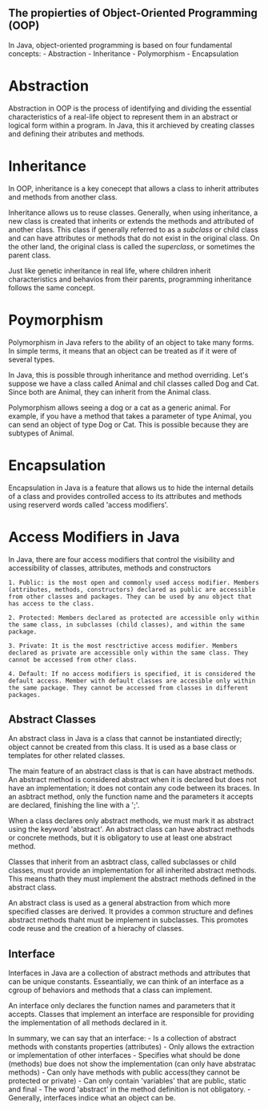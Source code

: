 ## The propierties of Object-Oriented Programming (OOP) 

In Java, object-oriented programming is based on four fundamental concepts: 
    - Abstraction 
    - Inheritance 
    - Polymorphism
    - Encapsulation

# Abstraction 

Abstraction in OOP is the process of identifying and dividing the essential characteristics of a real-life object to represent them in an abstract or logical form within a program. In Java, this it archieved by creating classes and defining their atributes and methods. 

# Inheritance 

In OOP, inheritance is a key conecept that allows a class to inherit attributes and methods from another class. 

Inheritance allows us to reuse classes. Generally, when using inheritance, a new class is created that inherits or extends the methods and attributed of another class. This class if generally referred to as a *subclass* or child class and can have attributes or methods that do not exist in the original class. On the other land, the original class is called the *superclass*, or sometimes the parent class.

Just like genetic inheritance in real life, where children inherit characteristics and behavios from their parents, programming inheritance follows the same concept. 

# Poymorphism

Polymorphism in Java refers to the ability of an object to take many forms. In simple terms, it means that an object can be treated as if it were of several types. 

In Java, this is possible through inheritance and method overriding. Let's suppose we have a class called Animal and chil classes called Dog and Cat. Since both are Animal, they can inherit from the Animal class. 

Polymorphism allows seeing a dog or a cat as a generic animal. For example, if you have a method that takes a parameter of type Animal, you can send an object of type Dog or Cat. This is possible because they are subtypes of Animal.

# Encapsulation

Encapsulation in Java is a feature that allows us to hide the internal details of a class and provides controlled access to its attributes and methods using reserverd words called 'access modifiers'. 

# Access Modifiers in Java

In Java, there are four access modifiers that control the visibility and accessibility of classes, attributes, methods and constructors
    
    1. Public: is the most open and commonly used access modifier. Members (attributes, methods, constructors) declared as public are accessible from other classes and packages. They can be used by anu object that has access to the class. 
    
    2. Protected: Members declared as protected are accessible only within the same class, in subclasses (child classes), and within the same package.

    3. Private: It is the most resctrictive access modifier. Members declared as private are accessible only within the same class. They cannot be accessed from other class. 

    4. Default: If no access modifiers is specified, it is considered the default access. Member with default classes are accesible only within the same package. They cannot be accessed from classes in different packages.
    
## Abstract Classes 

An abstract class in Java is a class that cannot be instantiated directly; object cannot be created from this class. It is used as a base class or templates for other related classes.

The main feature of an abstract class is that is can have abstract methods. An abstract method is considered abstract when it is declared but does not have an implementation; it does not contain any code between its braces. In an asbtract method, only the function name and the parameters it accepts are declared, finishing the line with a ';'.

When a class declares only abstract methods, we must mark it as abstract using the keyword 'abstract'. An abstract class can have abstract methods or concrete methods, but it is obligatory to use at least one abstract method.

Classes that inherit from an asbtract class, called subclasses or child classes, must provide an implementation for all inherited abstract methods. This means thath they must implement the abstract methods defined in the abstract class. 

An abstract class is used as a general abstraction from which more specified classes are derived. It provides a common structure and defines abstract methods thaht must be implement in subclasses. This promotes code reuse and the creation of a hierachy of classes. 

## Interface 


Interfaces in Java are a collection of abstract methods and attributes that can be unique constants. Esseantially, we can think of an interface as a cgroup of behaviors and methods that a class can implement.

An interface only declares the function names and parameters that it accepts. Classes that implement an interface are responsible for providing the implementation of all methods declared in it.

In summary, we can say that an interface: 
    - Is a collection of abstract methods with constants properties (attributes) 
    - Only allows the extraction or implementation of other interfaces
    - Specifies what should be done (methods) bue does not show the implementation (can only have abstratac methods)
    - Can only have methods with public access(they cannot be protected or private) 
    - Can only contain 'variables' that are public, static and final
    - The word 'abstract' in the method definition is not obligatory. 
    - Generally, interfaces indice what an object can be.

